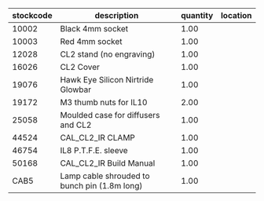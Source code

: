 |stockcode|description|quantity|location|
|---------|-----------|--------|--------|
|10002|Black 4mm socket|1.00||
|10003|Red 4mm socket|1.00||
|12028|CL2 stand (no engraving)|1.00||
|16026|CL2 Cover|1.00||
|19076|Hawk Eye Silicon Nirtride Glowbar|1.00||
|19172|M3 thumb nuts for IL10|2.00||
|25058|Moulded case for diffusers and CL2|1.00||
|44524|CAL_CL2_IR CLAMP|1.00||
|46754|IL8 P.T.F.E. sleeve|1.00||
|50168|CAL_CL2_IR Build Manual|1.00||
|CAB5|Lamp cable shrouded to bunch pin (1.8m long)|1.00||
